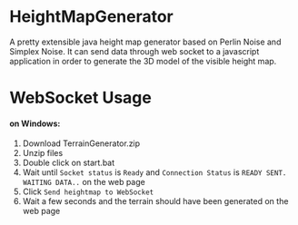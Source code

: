 # HeightMapGenerator
A pretty extensible java height map generator based on Perlin Noise and Simplex Noise.
It can send data through web socket to a javascript application in order to generate the 3D model of the visible height map.

# WebSocket Usage
#### on Windows:
1. Download TerrainGenerator.zip
2. Unzip files
3. Double click on start.bat
4. Wait until `Socket status` is `Ready` and `Connection Status` is `READY SENT. WAITING DATA..` on the web page
5. Click `Send heightmap to WebSocket`
6. Wait a few seconds and the terrain should have been generated on the web page
